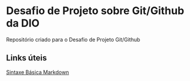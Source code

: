 #  Desafio de Projeto sobre Git/Github da DIO
Repositório criado para o Desafio de Projeto Git/Github

## Links úteis
[Sintaxe Básica Markdown](https://www.markdownguide.org/basic-syntax)
